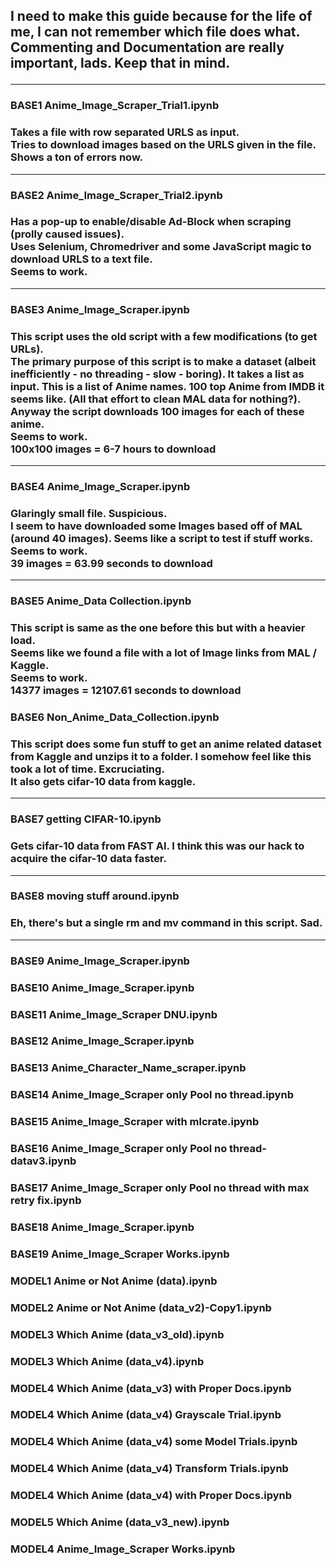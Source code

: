 <h2>
I need to make this guide because for the life of me, I can not remember which file does what.<br>
Commenting and Documentation are really important, lads. Keep that in mind.

<hr>
<h3> BASE1 Anime_Image_Scraper_Trial1.ipynb <h3>
  Takes a file with row separated URLS as input.<br>
  Tries to download images based on the URLS given in the file.<br>
  Shows a ton of errors now.<br>
<hr>
  
<h3> BASE2 Anime_Image_Scraper_Trial2.ipynb <h3>
  Has a pop-up to enable/disable Ad-Block when scraping (prolly caused issues).<br>
  Uses Selenium, Chromedriver and some JavaScript magic to download URLS to a text file.<br>
  Seems to work.<br>
<hr>
  
<h3> BASE3 Anime_Image_Scraper.ipynb <h3>
  This script uses the old script with a few modifications (to get URLs).<br>
  The primary purpose of this script is to make a dataset (albeit inefficiently - no threading - slow - boring). It takes a list     as input. This is a list of Anime names. 100 top Anime from IMDB it seems like. (All that effort to clean MAL data for   nothing?). Anyway the script downloads 100 images for each of these anime.<br>
  Seems to work.  <br>
  100x100 images = 6-7 hours to download<br>
<hr>  
  
<h3> BASE4 Anime_Image_Scraper.ipynb <h3>
  Glaringly small file. Suspicious.<br>
  I seem to have downloaded some Images based off of MAL (around 40 images). Seems like a script to test if stuff works.<br>
  Seems to work.<br>
  39 images = 63.99 seconds to download<br>
<hr>
  
<h3> BASE5 Anime_Data Collection.ipynb <h3>
  This script is same as the one before this but with a heavier load.<br>
  Seems like we found a file with a lot of Image links from MAL / Kaggle.<br>
  Seems to work.<br>
  14377 images = 12107.61 seconds to download<br>
  
  
<h3> BASE6 Non_Anime_Data_Collection.ipynb <h3>
  This script does some fun stuff to get an anime related dataset from Kaggle and unzips it to a folder. I somehow feel like this   took a lot of time. Excruciating.<br>
  It also gets cifar-10 data from kaggle.<br>
  
<hr>
  
<h3> BASE7 getting CIFAR-10.ipynb <h3>
  Gets cifar-10 data from FAST AI. I think this was our hack to acquire the cifar-10 data faster.<br>
<hr>

<h3> BASE8 moving stuff around.ipynb <h3>
  Eh, there's but a single rm and mv command in this script. Sad.<br>
<hr>
  
<h3> BASE9 Anime_Image_Scraper.ipynb <h3>

<h3> BASE10 Anime_Image_Scraper.ipynb <h3>

<h3> BASE11 Anime_Image_Scraper DNU.ipynb <h3>

<h3> BASE12 Anime_Image_Scraper.ipynb <h3>

<h3> BASE13 Anime_Character_Name_scraper.ipynb <h3>

<h3> BASE14 Anime_Image_Scraper only Pool no thread.ipynb <h3>

<h3> BASE15 Anime_Image_Scraper with mlcrate.ipynb <h3>

<h3> BASE16 Anime_Image_Scraper only Pool no thread-datav3.ipynb <h3>

<h3> BASE17 Anime_Image_Scraper only Pool no thread with max retry fix.ipynb <h3>

<h3> BASE18 Anime_Image_Scraper.ipynb <h3>

<h3> BASE19 Anime_Image_Scraper Works.ipynb <h3>

<h3> MODEL1 Anime or Not Anime (data).ipynb <h3>
<h3> MODEL2 Anime or Not Anime (data_v2)-Copy1.ipynb <h3>
<h3> MODEL3 Which Anime (data_v3_old).ipynb <h3>
<h3> MODEL3 Which Anime (data_v4).ipynb <h3>
<h3> MODEL4 Which Anime (data_v3) with Proper Docs.ipynb <h3>
<h3> MODEL4 Which Anime (data_v4) Grayscale Trial.ipynb <h3>
<h3> MODEL4 Which Anime (data_v4) some Model Trials.ipynb <h3>
<h3> MODEL4 Which Anime (data_v4) Transform Trials.ipynb <h3>
<h3> MODEL4 Which Anime (data_v4) with Proper Docs.ipynb <h3>
<h3> MODEL5 Which Anime (data_v3_new).ipynb <h3>
<h3> MODEL4 Anime_Image_Scraper Works.ipynb <h3>

